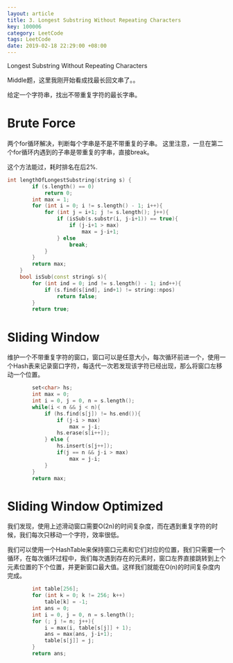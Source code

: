 ```yaml
---
layout: article
title: 3. Longest Substring Without Repeating Characters
key: 100006
category: LeetCode
tags: LeetCode
date: 2019-02-18 22:29:00 +08:00
---
```


Longest Substring Without Repeating Characters

Middle题，这里我刚开始看成找最长回文串了。。

给定一个字符串，找出不带重复字符的最长字串。

<!--more-->

# Brute Force

两个for循环解决，判断每个字串是不是不带重复的子串。
这里注意，一旦在第二个for循环内遇到的子串是带重复的字串，直接break。

这个方法能过，耗时排名在后2%.

```C++
int lengthOfLongestSubstring(string s) {
        if (s.length() == 0)
            return 0;
        int max = 1;
        for (int i = 0; i != s.length() - 1; i++){
            for (int j = i+1; j != s.length(); j++){
                if (isSub(s.substr(i, j-i+1)) == true){
                    if (j-i+1 > max)
                        max = j-i+1;
                } else
                    break;
            }
        }
        return max;
    }
    bool isSub(const string& s){
        for (int ind = 0; ind != s.length() - 1; ind++){
            if (s.find(s[ind], ind+1) != string::npos)
                return false;
        }
        return true;
```

# Sliding Window

维护一个不带重复字符的窗口，窗口可以是任意大小，每次循环前进一个，使用一个Hash表来记录窗口字符，每迭代一次若发现该字符已经出现，那么将窗口左移动一个位置。

```C++
        set<char> hs;
        int max = 0;
        int i = 0, j = 0, n = s.length();
        while(i < n && j < n){
            if (hs.find(s[j]) != hs.end()){
                if (j-i > max) 
                    max = j-i;
                hs.erase(s[i++]);
            } else {
                hs.insert(s[j++]);
                if(j == n && j-i > max)
                    max = j-i;
            }
        }
        return max;
```

# Sliding Window Optimized

我们发现，使用上述滑动窗口需要O(2n)的时间复杂度，而在遇到重复字符的时候，我们每次只移动一个字符，效率很低。

我们可以使用一个HashTable来保持窗口元素和它们对应的位置，我们只需要一个循环，在每次循环过程中，我们每次遇到存在的元素时，窗口左界直接跳转到上个元素位置的下个位置，并更新窗口最大值。这样我们就能在O(n)的时间复杂度内完成。

```C++
        int table[256];
        for (int k = 0; k != 256; k++)
            table[k] = -1;
        int ans = 0;
        int i = 0, j = 0, n = s.length();
        for (; j != n; j++){
            i = max(i, table[s[j]] + 1);
            ans = max(ans, j-i+1);
            table[s[j]] = j;
        }
        return ans;
```